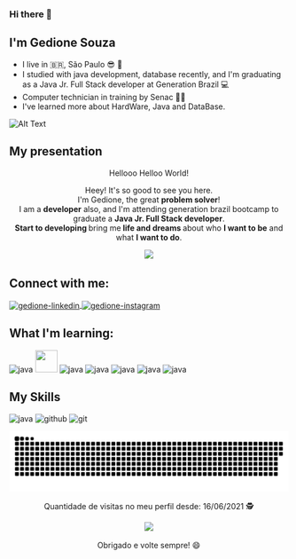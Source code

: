 

### Hi there 👋
## I'm Gedione Souza
- I live in 🇧🇷, São Paulo  😎 🌇
- I studied with java development, database recently, and I'm graduating as a Java Jr. Full Stack developer at Generation Brazil 💻
- Computer technician in training by Senac 🧑‍💻
- I've learned more about HardWare, Java and DataBase. 


![Alt Text](https://th.bing.com/th/id/R.cd59d626dc86397fe45080e6e9c7027d?rik=FMmSpgqbOZPz%2bQ&riu=http%3a%2f%2fstudiopixel.in%2fwp-content%2fuploads%2f2017%2f11%2fsenior-front-end-developer-openings-1.gif&ehk=mUxOzxB0r4nDxzX4RU%2fzPaMHUzaTGpDYRXpWhYVG9%2fQ%3d&risl=&pid=ImgRaw{user}/{repo}/raw/{branch}/path/to/image.gif)


## My presentation
<p align="center">
Hellooo Helloo World! </h6>
</p>
<p align="center">
  Heey! It's so good to see you here. <br>I'm Gedione, the great <strong>problem solver</strong>! <br> I am a <strong>developer</strong> also, and I'm attending generation brazil bootcamp to graduate a <strong>Java Jr. Full Stack developer</strong>.<br />
<strong>Start to developing </strong>bring me<strong> life and dreams </strong>about who <strong>I want to be</strong> and what <strong>I want to do</strong>.

</p>

<p align="center">
<img src="https://pbs.twimg.com/media/C3nCL36W8AMYI4A.jpg" width="300px">
</p>



## Connect with me:
<a href="https://www.linkedin.com/in/gedione-a-dantas-de-souza-92bb2b182/" target="_blank">
<img align="center" alt="gedione-linkedin" height="30" width="40" src="https://cdn.jsdelivr.net/gh/devicons/devicon/icons/linkedin/linkedin-original.svg"
style="max-width:100%;">
</a>
<a href="https://www.instagram.com/ge.souza_20/" target="_blank">
<img align="center" alt="gedione-instagram" height="30" width="40" src="https://cdn.jsdelivr.net/npm/simple-icons@3.0.1/icons/instagram.svg"
style="max-width:100%;">
</a>

## What I'm learning:
<img src="https://cdn.jsdelivr.net/gh/devicons/devicon/icons/mysql/mysql-original-wordmark.svg" alt="java" width="40" height="40" style="max-
  width:100%;"></img>
  <img src="https://cdn.jsdelivr.net/gh/devicons/devicon/icons/spring/spring-original-wordmark.svg" width="40" height="40" style="max-
  width:100%;"></img>
  <img src="https://cdn.jsdelivr.net/gh/devicons/devicon/icons/docker/docker-plain-wordmark.svg" alt="java" width="40" height="40" style="max-
  width:100%;"></img>
  <img src="https://cdn.jsdelivr.net/gh/devicons/devicon/icons/html5/html5-original-wordmark.svg" alt="java" width="40" height="40" style="max-
  width:100%;"></img>
<img src="https://cdn.jsdelivr.net/gh/devicons/devicon/icons/css3/css3-original-wordmark.svg" alt="java" width="40" height="40" style="max-
  width:100%;"></img>
  <img src="https://cdn.jsdelivr.net/gh/devicons/devicon/icons/javascript/javascript-original.svg" alt="java" width="40" height="40" style="max-
  width:100%;"></img>
 <img src="https://cdn.jsdelivr.net/gh/devicons/devicon/icons/angularjs/angularjs-original.svg" alt="java" width="40" height="40" style="max-
  width:100%;"></img>
 
  
 
 ## My Skills
 <img src="https://cdn.jsdelivr.net/gh/devicons/devicon/icons/java/java-original-wordmark.svg" alt="java" width="40" height="40" style="max-
  width:100%;"></img>
  <img src="https://cdn.jsdelivr.net/gh/devicons/devicon/icons/github/github-original.svg" alt="github" width="40" height="40" style="max-
  width:100%;"></img>
   <img src="https://cdn.jsdelivr.net/gh/devicons/devicon/icons/git/git-original.svg" alt="git" width="40" height="40" style="max-
  width:100%;"></img>
  
  ![Snake animation](https://github.com/GedioneSouza/GedioneSouza/blob/output/github-contribution-grid-snake.svg)
  
  <p align="center">
 Quantidade de visitas no meu perfil desde: 16/06/2021 🕵️ <br></p>
<p align="center"> 
   <img alingn="center" src="https://profile-counter.glitch.me/GedioneSouza/count.svg" /></p>
<p align="center">
Obrigado e volte sempre! 😄
</p>
  
  
  
  
 
